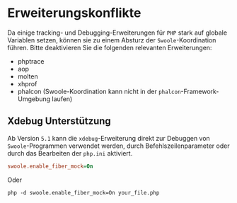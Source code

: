 # Erweiterungskonflikte

Da einige tracking- und Debugging-Erweiterungen für `PHP` stark auf globale Variablen setzen, können sie zu einem Absturz der `Swoole`-Koordination führen. Bitte deaktivieren Sie die folgenden relevanten Erweiterungen:

* phptrace
* aop
* molten
* xhprof
* phalcon (Swoole-Koordination kann nicht in der `phalcon`-Framework-Umgebung laufen)

## Xdebug Unterstützung
Ab Version `5.1` kann die `xdebug`-Erweiterung direkt zur Debuggen von `Swoole`-Programmen verwendet werden, durch Befehlszeilenparameter oder durch das Bearbeiten der `php.ini` aktiviert.

```ini
swoole.enable_fiber_mock=On
```

Oder

```shell
php -d swoole.enable_fiber_mock=On your_file.php
```
